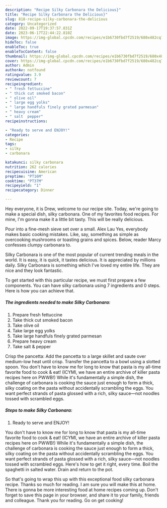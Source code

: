 ```yaml
---
description: "Recipe Silky Carbonara the Delicious}"
title: "Recipe Silky Carbonara the Delicious}"
slug: 818-recipe-silky-carbonara-the-delicious
category: Uncategorized
date: 2022-09-17T19:37:57.831Z
date: 2023-06-17T22:44:22.810Z
image: https://img-global.cpcdn.com/recipes/e1b6730fbd7f2519/680x482cq70/silky-carbonara-recipe-main-photo.jpg
hideToc: false
enableToc: true
enableTocContent: false
thumbnail: https://img-global.cpcdn.com/recipes/e1b6730fbd7f2519/680x482cq70/silky-carbonara-recipe-main-photo.jpg
cover: https://img-global.cpcdn.com/recipes/e1b6730fbd7f2519/680x482cq70/silky-carbonara-recipe-main-photo.jpg
author: Admin
authorAv: notfound
ratingvalue: 3.9
reviewcount: 7
recipeingredient:
- " fresh fettuccine"
- " thick cut smoked bacon"
- " olive oil"
- " large egg yolks"
- " large handfuls finely grated parmesan"
- " heavy cream"
- " salt  pepper"
recipeinstructions:

- "Ready to serve and ENJOY!"
categories:
- Recipe
tags:
- silky
- carbonara

katakunci: silky carbonara 
nutrition: 262 calories
recipecuisine: American
preptime: "PT16M"
cooktime: "PT37M"
recipeyield: "1"
recipecategory: Dinner

---
```



Hey everyone, it is Drew, welcome to our recipe site. Today, we're going to make a special dish, silky carbonara. One of my favorites food recipes. For mine, I'm gonna make it a little bit tasty. This will be really delicious.

Pour into a fine-mesh sieve set over a small. Alex Lau Yes, everybody makes basic cooking mistakes. Like, say, something as simple as overcooking mushrooms or toasting grains and spices. Below, reader Marcy confesses clumpy carbonara to.

Silky Carbonara is one of the most popular of current trending meals in the world. It is easy, it is quick, it tastes delicious. It is appreciated by millions daily. Silky Carbonara is something which I've loved my entire life. They are nice and they look fantastic.


To get started with this particular recipe, we must first prepare a few components. You can have silky carbonara using 7 ingredients and 0 steps. Here is how you can achieve that.

<!--inarticleads1-->

##### The ingredients needed to make Silky Carbonara:

1. Prepare  fresh fettuccine
1. Take  thick cut smoked bacon
1. Take  olive oil
1. Take  large egg yolks
1. Take  large handfuls finely grated parmesan
1. Prepare  heavy cream
1. Take  salt &amp; pepper


Crisp the pancetta: Add the pancetta to a large skillet and saute over medium-low heat until crisp. Transfer the pancetta to a bowl using a slotted spoon. You don&#39;t have to know me for long to know that pasta is my all-time favorite food to cook &amp; eat! (ICYMI, we have an entire archive of killer pasta recipes here on PWWB!) While it&#39;s fundamentally a simple dish, the challenge of carbonara is cooking the sauce just enough to form a thick, silky coating on the pasta without accidentally scrambling the eggs. You want perfect strands of pasta glossed with a rich, silky sauce—not noodles tossed with scrambled eggs. 

<!--inarticleads2-->

##### Steps to make Silky Carbonara:


1. Ready to serve and ENJOY!

You don&#39;t have to know me for long to know that pasta is my all-time favorite food to cook &amp; eat! (ICYMI, we have an entire archive of killer pasta recipes here on PWWB!) While it&#39;s fundamentally a simple dish, the challenge of carbonara is cooking the sauce just enough to form a thick, silky coating on the pasta without accidentally scrambling the eggs. You want perfect strands of pasta glossed with a rich, silky sauce—not noodles tossed with scrambled eggs. Here&#39;s how to get it right, every time. Boil the spaghetti in salted water. Drain and return to the pot. 

So that's going to wrap this up with this exceptional food silky carbonara recipe. Thanks so much for reading. I am sure you will make this at home. There is gonna be more interesting food at home recipes coming up. Don't forget to save this page in your browser, and share it to your family, friends and colleague. Thank you for reading. Go on get cooking!
